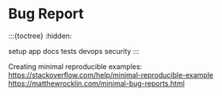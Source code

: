 # Bug Report
:::{toctree}
:hidden:

setup
app
docs
tests
devops
security
:::

Creating minimal reproducible examples:
https://stackoverflow.com/help/minimal-reproducible-example
https://matthewrocklin.com/minimal-bug-reports.html